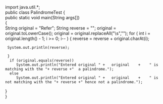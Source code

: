 import java.util.*;   
public class PalindromeTest
{  
   public static void main(String args[])  
   {  
      String original = "Refer"; 
     String  reverse = "";
        original = original.toLowerCase();
       original = original.replaceAll("\\s","");
     for ( int i = original.length() - 1; i >= 0; i-- ) { 
         reverse = reverse + original.charAt(i);
      
     System.out.println(reverse);
       
     }
      if (original.equals(reverse))  
         System.out.println("Entered original " +   original    +    " is  matching with the "+ reverse +"  a palindrome.");  
      else  
         System.out.println("Entered original " +   original    +    " is not matching with the "+ reverse +" hence not a palindrome.");   
   }  
}
